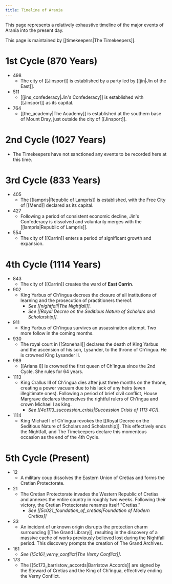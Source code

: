 ```yaml
---
title: Timeline of Arania
---
```

This page represents a relatively exhaustive timeline of the major events of Arania into the present day.

This page is maintained by [[timekeepers|The Timekeepers]].
# 1st Cycle (870 Years)
- 498
	- The city of [[Jinsport]] is established by a party led by [[jin|Jin of the East]]. 
- 511
	- [[jins_confederacy|Jin's Confederacy]] is established with [[Jinsport]] as its capital. 
- 764
	- [[the_academy|The Academy]] is established at the southern base of Mount Dray, just outside the city of [[Jinsport]]. 

# 2nd Cycle (1027 Years)
- The Timekeepers have not sanctioned any events to be recorded here at this time.

# 3rd Cycle (833 Years)
- 405
	- The [[lampris|Republic of Lampris]] is established, with the Free City of [[Mend]] declared as its capital. 
- 427
	- Following a period of consistent economic decline, Jin's Confederacy is dissolved and voluntarily merges with the [[lampris|Republic of Lampris]]. 
- 554
	- The city of [[Carrin]] enters a period of significant growth and expansion. 

# 4th Cycle (1114 Years)
- 843
	- The city of [[Carrin]] creates the ward of **East Carrin**. 
- 902
	- King Yarbus of Ch'ingua decrees the closure of all institutions of learning and the prosecution of practitioners thereof.
		- *See [[nightfall|The Nightfall]].*
		- *See [[Royal Decree on the Seditious Nature of Scholars and Scholarship]].*
- 911
	- King Yarbus of Ch'ingua survives an assassination attempt. Two more follow in the coming months.
- 930
	- The royal court in [[Stonehall]] declares the death of King Yarbus and the ascension of his son, Lysander, to the throne of Ch'ingua. He is crowned King Lysander II. 
- 989
	- [[Ariana I]] is crowned the first queen of Ch'ingua since the 2nd Cycle. She rules for 64 years.
- 1113
	- King Crallus III of Ch'ingua dies after just three months on the throne, creating a power vacuum due to his lack of any heirs (even illegitimate ones). Following a period of brief civil conflict, House Margrave declares themselves the rightful rulers of Ch'ingua and crown Michael I as king. 
		- *See [[4c1113_succession_crisis|Succession Crisis of 1113 4C]]*. 
- 1114
	- King Michael I of Ch'ingua revokes the [[Royal Decree on the Seditious Nature of Scholars and Scholarship]]. This effectively ends the Nightfall, and The Timekeepers declare this momentous occasion as the end of the 4th Cycle.

# 5th Cycle (Present)
- 12
	- A military coup dissolves the Eastern Union of Cretias and forms the Cretian Protectorate. 
- 21
	- The Cretian Protectorate invades the Western Republic of Cretias and annexes the entire country in roughly two weeks. Following their victory, the Cretian Protectorate renames itself "Cretias."
		- *See [[5c021_foundation_of_cretias|Foundation of Modern Cretias]]*
- 33
	- An incident of unknown origin disrupts the protection charm surrounding [[The Grand Library]], resulting in the discovery of a massive cache of works previously believed lost during the Nightfall period. This discovery prompts the creation of The Grand Archives. 
- 161
	- *See [[5c161_verny_conflict|The Verny Conflict]]*.
- 173
	- The [[5c173_barristow_accords|Barristow Accords]] are signed by the Steward of Cretias and the King of Ch'ingua, effectively ending the Verny Conflict.